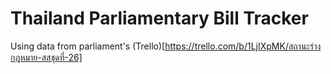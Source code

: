 # Thailand Parliamentary Bill Tracker

Using data from parliament's (Trello)[https://trello.com/b/1LjIXpMK/สถานะร่างกฎหมาย-สสชุดที่-26] 